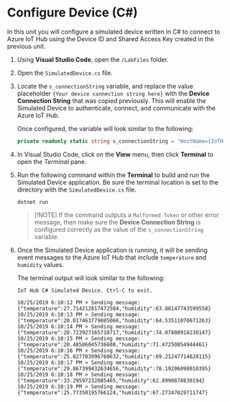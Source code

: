 # Configure Device (C#)

In this unit you will configure a simulated device written in C# to connect to Azure IoT Hub using the Device ID and Shared Access Key created in the previous unit.

1. Using **Visual Studio Code**, open the `/LabFiles` folder.

2. Open the `SimulatedDevice.cs` file.

3. Locate the `s_connectionString` variable, and replace the value placeholder `{Your device connection string here}` with the **Device Connection String** that was copied previously. This will enable the Simulated Device to authenticate, connect, and communicate with the Azure IoT Hub.

    Once configured, the variable will look similar to the following:

    ```csharp
    private readonly static string s_connectionString = "HostName={IoTHubName}.azure-devices.net;DeviceId=SimulatedDevice1;SharedAccessKey={SharedAccessKey}";
    ```

4. In Visual Studio Code, click on the **View** menu, then click **Terminal** to open the _Terminal_ pane.

5. Run the following command within the **Terminal** to build and run the Simulated Device application. Be sure the terminal location is set to the directory with the `SimulatedDevice.cs` file.

    ```cmd/sh
    dotnet run
    ```

    > [!NOTE] If the command outputs a `Malformed Token` or other error message, then make sure the **Device Connection String** is configured correctly as the value of the `s_connectionString` variable.

6. Once the Simulated Device application is running, it will be sending event messages to the Azure IoT Hub that include `temperature` and `humidity` values.

    The terminal output will look similar to the following:

    ```text
    IoT Hub C# Simulated Device. Ctrl-C to exit.

    10/25/2019 6:10:12 PM > Sending message: {"temperature":27.714212817472504,"humidity":63.88147743599558}
    10/25/2019 6:10:13 PM > Sending message: {"temperature":20.017463779085066,"humidity":64.53511070671263}
    10/25/2019 6:10:14 PM > Sending message: {"temperature":20.723927165718717,"humidity":74.07808918230147}
    10/25/2019 6:10:15 PM > Sending message: {"temperature":20.48506045736608,"humidity":71.47250854944461}
    10/25/2019 6:10:16 PM > Sending message: {"temperature":25.027703996760632,"humidity":69.21247714628115}
    10/25/2019 6:10:17 PM > Sending message: {"temperature":29.867399432634656,"humidity":78.19206098010395}
    10/25/2019 6:10:18 PM > Sending message: {"temperature":33.29597232085465,"humidity":62.8990878830194}
    10/25/2019 6:10:19 PM > Sending message: {"temperature":25.77350195766124,"humidity":67.27347029711747}
    ```
